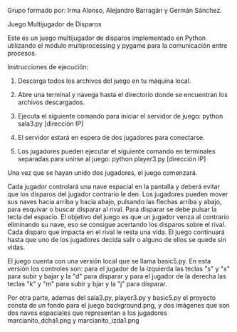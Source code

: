 Grupo formado por: Irma Alonso, Alejandro Barragán y Germán Sánchez.

Juego Multijugador de Disparos

Este es un juego multijugador de disparos implementado en Python utilizando el módulo multiprocessing y pygame para la comunicación entre procesos.

Instrucciones de ejecución:

1. Descarga todos los archivos del juego en tu máquina local.
    
2. Abre una terminal y navega hasta el directorio donde se encuentran los archivos descargados.
    
3. Ejecuta el siguiente comando para iniciar el servidor de juego:
          python sala3.py [dirección IP]

4. El servidor estará en espera de dos jugadores para conectarse.
    
5. Los jugadores pueden ejecutar el siguiente comando en terminales separadas para unirse al juego:
          python player3.py [dirección IP]
          
          
Una vez que se hayan unido dos jugadores, el juego comenzará. 

Cada jugador controlará una nave espacial en la pantalla y deberá evitar que los disparos del jugador contrario le den.
Los jugadores pueden mover sus naves hacia arriba y hacia abajo, pulsando las flechas arriba y abajo, para esquivar o buscar disparar al rival. 
Para disparar se debe pulsar la tecla del espacio.
El objetivo del juego es que un jugador venza al contrario eliminando su nave, eso se consigue acertando los disparos sobre el rival. Cada disparo que impacta en el rival le resta una vida.
El juego continuará hasta que uno de los jugadores decida salir o alguno de ellos se quede sin vidas.

El juego cuenta con una versión local que se llama basic5.py. En esta versión los controles son: para el jugador de la izquierda las teclas "s" y "x" para subir y bajar y la "d" para disparar y para el jugador de la derecha las teclas "k" y "m" para subir y bjar y la "j" para disparar.

Por otra parte, ademas del sala3.py, player3.py y basic5.py el proyecto consta de un fondo para el juego background.png, y dos imágenes que son dos naves espaciales que representan a los jugadores marcianito_dcha1.png y marcianito_izda1.png
